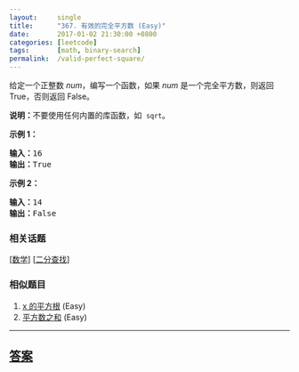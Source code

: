 ```yaml
---
layout:     single
title:      "367. 有效的完全平方数 (Easy)"
date:       2017-01-02 21:30:00 +0800
categories: [leetcode]
tags:       [math, binary-search]
permalink:  /valid-perfect-square/
---
```


<p>给定一个正整数 <em>num</em>，编写一个函数，如果 <em>num</em> 是一个完全平方数，则返回 True，否则返回 False。</p>

<p><strong>说明：</strong>不要使用任何内置的库函数，如&nbsp; <code>sqrt</code>。</p>

<p><strong>示例 1：</strong></p>

<pre><strong>输入：</strong>16
<strong>输出：</strong>True</pre>

<p><strong>示例 2：</strong></p>

<pre><strong>输入：</strong>14
<strong>输出：</strong>False
</pre>

### 相关话题
  [[数学](https://github.com/openset/leetcode/tree/master/tag/math/README.md)]
  [[二分查找](https://github.com/openset/leetcode/tree/master/tag/binary-search/README.md)]

### 相似题目
  1. [x 的平方根](/sqrtx) (Easy)
  1. [平方数之和](/sum-of-square-numbers) (Easy)

---

## [答案](https://github.com/openset/leetcode/tree/master/problems/valid-perfect-square)
